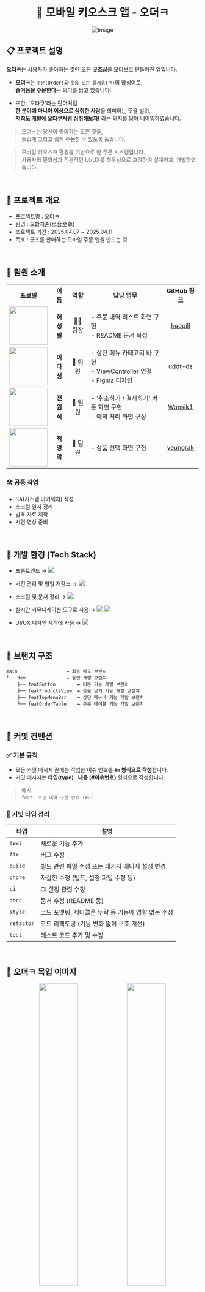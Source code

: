 
<h1 align="center">🧾 모바일 키오스크 앱 - 오더ㅋ</h1>

<div align="center">
  <img src="https://github.com/user-attachments/assets/1d5af74f-2d20-4058-9207-3c0377677e57" alt="Image" />
</div>

## 📋 프로젝트 설명
**오더ㅋ**는 사용자가 좋아하는 것만 모은 **굿즈샵**을 모티브로 만들어진 앱입니다.

- **오더ㅋ**는 `주문(Order)`과 `웃음 또는 즐거움(ㅋ)`의 합성어로,  
  **즐거움을 주문한다**는 의미를 담고 있습니다.
  
- 또한, '오타쿠'라는 단어처럼  
  **한 분야에 마니아 이상으로 심취한 사람**을 의미하는 뜻을 빌려,  
  **저희도 개발에 오타쿠처럼 심취해보자!** 라는 의지를 담아 네이밍하였습니다.

> 오더ㅋ는 당신이 좋아하는 모든 것을,  
> 즐겁게 그리고 쉽게 **주문**할 수 있도록 돕습니다.

> 모바일 키오스크 환경을 기반으로 한 주문 시스템입니다.  
> 사용자의 편의성과 직관적인 UI/UX를 최우선으로 고려하여 설계하고, 개발하였습니다.

<br/>

## 📝 프로젝트 개요
- 프로젝트명 : 오더ㅋ
- 팀명 : 오합지존(烏合至尊)
- 프로젝트 기간 : 2025.04.07 ~ 2025.04.11
- 목표 : 굿즈를 판매하는 모바일 주문 앱을 만드는 것
<br/>

## 👥 팀원 소개

<table>
  <tr>
    <th>프로필</th>
    <th>이름</th>
    <th>역할</th>
    <th>담당 업무</th>
    <th>GitHub 링크</th>
  </tr>
  <tr>
    <td align="center">
      <a href="https://github.com/heopill">
        <img src="https://github.com/heopill.png" width="100" height="100"/><br/>
      </a>
    </td>
    <td align="center"><b>허성필</b></td>
    <td align="center">🧑‍💼 팀장</td>
    <td>
      - 주문 내역 리스트 화면 구현<br/>
      - README 문서 작성
    </td>
    <td align="center">
      <a href="https://github.com/heopill">heopill</a>
    </td>
  </tr>
  <tr>
    <td align="center">
      <a href="https://github.com/uddt-ds">
        <img src="https://github.com/uddt-ds.png" width="100" height="100"/><br/>
      </a>
    </td>
    <td align="center"><b>이다성</b></td>
    <td align="center">👤 팀원</td>
    <td>
      - 상단 메뉴 카테고리 바 구현<br/>
      - ViewController 연결<br/>
      - Figma 디자인
    </td>
    <td align="center">
      <a href="https://github.com/uddt-ds">uddt-ds</a>
    </td>
  </tr>
  <tr>
    <td align="center">
      <a href="https://github.com/Wonsik1">
        <img src="https://github.com/Wonsik1.png" width="100" height="100"/><br/>
      </a>
    </td>
    <td align="center"><b>전원식</b></td>
    <td align="center">👤 팀원</td>
    <td>
      - '취소하기 / 결제하기' 버튼 화면 구현<br/>
      - 예외 처리 화면 구성
    </td>
    <td align="center">
      <a href="https://github.com/Wonsik1">Wonsik1</a>
    </td>
  </tr>
  <tr>
    <td align="center">
      <a href="https://github.com/yeungrak">
        <img src="https://github.com/yeungrak.png" width="100" height="100"/><br/>
      </a>
    </td>
    <td align="center"><b>최영락</b></td>
    <td align="center">👤 팀원</td>
    <td>
      - 상품 선택 화면 구현
    </td>
    <td align="center">
      <a href="https://github.com/yeungrak">yeungrak</a>
    </td>
  </tr>
</table>


### 🛠️ 공통 작업

- SA(시스템 아키텍처) 작성  
- 스크럼 일지 정리  
- 발표 자료 제작  
- 시연 영상 준비
<br/>

## 📌 개발 환경 (Tech Stack)

- 프론트엔드 → <img src="https://img.shields.io/badge/Swift-F05138?style=flat&logo=Swift&logoColor=white"/>  
  

- 버전 관리 및 협업 저장소 → <img src="https://img.shields.io/badge/GitHub-181717?style=flat&logo=GitHub&logoColor=white"/>  
   

- 스크럼 및 문서 정리 → <img src="https://img.shields.io/badge/Notion-000000?style=flat&logo=Notion&logoColor=white"/>  
  

- 실시간 커뮤니케이션 도구로 사용 → <img src="https://img.shields.io/badge/Slack-4A154B?style=flat&logo=Slack&logoColor=white"/>  <img src="https://img.shields.io/badge/ZEP-FFB400?style=flat&logoColor=white"/>
 

- UI/UX 디자인 제작에 사용 → <img src="https://img.shields.io/badge/Figma-F24E1E?style=flat&logo=Figma&logoColor=white"/>  

<br/>
  
## 🌳 브랜치 구조
```
main                  ← 최종 배포 브랜치
└── dev               ← 통합 개발 브랜치
    ├── featButton        ← 버튼 기능 개발 브랜치
    ├── featProductsView  ← 상품 보기 기능 개발 브랜치
    ├── featTopMenuBar    ← 상단 메뉴바 기능 개발 브랜치
    └── featOrderTable    ← 주문 테이블 기능 개발 브랜치
```
<br/>

## 📝 커밋 컨벤션

### ✅ 기본 규칙

- 모든 커밋 메시지 끝에는 작업한 이슈 번호를 **`#n` 형식으로 작성**합니다.  
- 커밋 메시지는 **타입(type) : 내용 (#이슈번호)** 형식으로 작성합니다.

> 예시  
> `feat: 주문 내역 구현 완료 (#2)`

### 🔖 커밋 타입 정리

| 타입        | 설명 |
|-------------|------|
| `feat`      | 새로운 기능 추가 |
| `fix`       | 버그 수정 |
| `build`     | 빌드 관련 파일 수정 또는 패키지 매니저 설정 변경 |
| `chore`     | 자잘한 수정 (빌드, 설정 파일 수정 등) |
| `ci`        | CI 설정 관련 수정 |
| `docs`      | 문서 수정 (README 등) |
| `style`     | 코드 포맷팅, 세미콜론 누락 등 기능에 영향 없는 수정 |
| `refactor`  | 코드 리팩토링 (기능 변화 없이 구조 개선) |
| `test`      | 테스트 코드 추가 및 수정 |

<br/>

## 📱 오더ㅋ 목업 이미지

<p align="center">
  <img src="https://github.com/user-attachments/assets/31a367a9-7f8d-401a-854f-d2a0a01a49ac" width="45%" />
  <img src="https://github.com/user-attachments/assets/735d0fea-3837-4d0d-9ceb-93cfbb074ef6" width="45%" />
</p>


<br/>

## 🎨 사용한 컬러 & 폰트

### ✅ Color Palette

<table>
  <thead>
    <tr>
      <th>이름</th>
      <th>컬러 샘플</th>
      <th>HEX 코드</th>
    </tr>
  </thead>
  <tbody>
    <tr>
      <td><strong>Main Color</strong></td>
      <td align="center">
        <img src="https://github.com/user-attachments/assets/274deb80-1186-456f-9669-118c5e2f6c40" width="40" height="40">
      </td>
      <td><code>#E53888</code></td>
    </tr>
    <tr>
      <td><strong>Sub Color</strong></td>
      <td align="center">
        <img src="https://github.com/user-attachments/assets/bbac4b81-ecd7-4c46-ab59-30b0abed4ba1" width="40" height="40">
      </td>
      <td><code>#FD8DC2</code></td>
    </tr>
  </tbody>
</table>

> 💡 <strong>Main Color</strong>는 전체 UI의 핵심 포인트로 사용되며,  
> <strong>Sub Color</strong>는 보조 강조 요소에 사용됩니다.

### ✅ Font

| 폰트 이름         | 비고         |
|------------------|--------------|
| **전기안전체**      | 본문 및 일반 UI 텍스트에 사용 |
| **G마켓 산스**     | 타이틀, 강조 텍스트에 사용 |

> 💡 모든 폰트는 프로젝트 내에 임베딩되어 있으며,  
> 가독성과 친근한 분위기를 고려해 선정하였습니다.

#### 🔠 폰트 적용 예시

<img width="458" height="140" alt="폰트 예시 2" src="https://github.com/user-attachments/assets/41cbc146-5940-494f-a06d-6d0f47037009" />
<img width="419" height="140" alt="폰트 예시 1" src="https://github.com/user-attachments/assets/fe2216b9-5542-4956-a7f9-758c50a3b8e2" />

<br/>
<br/>

## ✅ 사용한 UIKit 컴포넌트

| 컴포넌트              | 용도 설명 |
|------------------------|------------------------------------------------------------------|
| `UISegmentedControl`   | 화면 내 카테고리 또는 필터 기능 구현 시 사용. |
| `UICollectionView`     | 특정 메뉴 카테고리 클릭 시, 메뉴 카테고리에 해당하는 메뉴들을 표시할 때 사용. |
| `UITableView`          | 주문한 메뉴들이 표시될 수 있도록 할 때 사용. |
| `UIButton`             | 사용자 액션 유도를 위한 버튼으로, 메뉴 추가/삭제 등의 기능에 사용됨. |

> 💡 UI 요소는 **재사용성**과 **모듈화**를 고려해 구성하였습니다.




